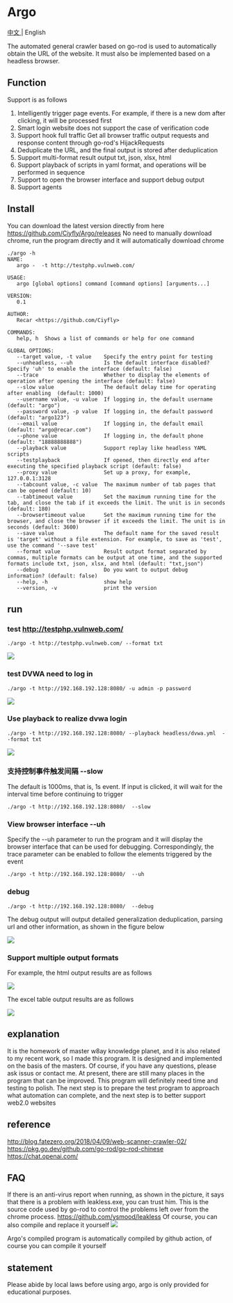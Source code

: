 # Argo

[中文 ](./README.md) | English 

The automated general crawler based on go-rod is used to automatically obtain the URL of the website. It must also be implemented based on a headless browser.

## Function
Support is as follows
1. Intelligently trigger page events. For example, if there is a new dom after clicking, it will be processed first
2. Smart login website does not support the case of verification code
3. Support hook full traffic Get all browser traffic output requests and response content through go-rod's HijackRequests
4. Deduplicate the URL, and the final output is stored after deduplication
5. Support multi-format result output txt, json, xlsx, html
6. Support playback of scripts in yaml format, and operations will be performed in sequence
7. Support to open the browser interface and support debug output
8. Support agents


## Install

You can download the latest version directly from here https://github.com/Ciyfly/Argo/releases
No need to manually download chrome, run the program directly and it will automatically download chrome

```shell
./argo -h
NAME:
   argo -  -t http://testphp.vulnweb.com/

USAGE:
   argo [global options] command [command options] [arguments...]

VERSION:
   0.1

AUTHOR:
   Recar <https://github.com/Ciyfly>

COMMANDS:
   help, h  Shows a list of commands or help for one command

GLOBAL OPTIONS:
   --target value, -t value    Specify the entry point for testing
   --unheadless, --uh          Is the default interface disabled? Specify 'uh' to enable the interface (default: false)
   --trace                     Whether to display the elements of operation after opening the interface (default: false)
   --slow value                The default delay time for operating after enabling  (default: 1000)
   --username value, -u value  If logging in, the default username  (default: "argo")
   --password value, -p value  If logging in, the default password (default: "argo123")
   --email value               If logging in, the default email (default: "argo@recar.com")
   --phone value               If logging in, the default phone (default: "18888888888")
   --playback value            Support replay like headless YAML scripts
   --testplayback              If opened, then directly end after executing the specified playback script (default: false)
   --proxy value               Set up a proxy, for example, 127.0.0.1:3128
   --tabcount value, -c value  The maximum number of tab pages that can be opened (default: 10)
   --tabtimeout value          Set the maximum running time for the tab, and close the tab if it exceeds the limit. The unit is in seconds (default: 180)
   --browsertimeout value      Set the maximum running time for the browser, and close the browser if it exceeds the limit. The unit is in seconds (default: 3600)
   --save value                The default name for the saved result is 'target' without a file extension. For example, to save as 'test', use the command '--save test'
   --format value              Result output format separated by commas, multiple formats can be output at one time, and the supported formats include txt, json, xlsx, and html (default: "txt,json")
   --debug                     Do you want to output debug information? (default: false)
   --help, -h                  show help
   --version, -v               print the version

```

## run

### test http://testphp.vulnweb.com/

```shell
./argo -t http://testphp.vulnweb.com/ --format txt 
```

![](imgs/vulnweb.gif)

### test DVWA need to log in

```shell
./argo -t http://192.168.192.128:8080/ -u admin -p password
```

![](imgs/dvwa.gif)

### Use playback to realize dvwa login

```shell
./argo -t http://192.168.192.128:8080/ --playback headless/dvwa.yml  --format txt
```
![](imgs/playback.gif)


### 支持控制事件触发间隔 --slow
The default is 1000ms, that is, 1s event. If input is clicked, it will wait for the interval time before continuing to trigger

```shell
./argo -t http://192.168.192.128:8080/  --slow 
```

### View browser interface --uh

Specify the --uh parameter to run the program and it will display the browser interface that can be used for debugging. Correspondingly, the trace parameter can be enabled to follow the elements triggered by the event

```shell
./argo -t http://192.168.192.128:8080/  --uh
```

### debug 

```shell
./argo -t http://192.168.192.128:8080/  --debug
```

The debug output will output detailed generalization deduplication, parsing url and other information, as shown in the figure below

![](imgs/debug.jpg)


### Support multiple output formats
For example, the html output results are as follows

![](imgs/result_html.jpg)

The excel table output results are as follows

![](imgs/result_excel.jpg)




## explanation

It is the homework of master w8ay knowledge planet, and it is also related to my recent work, so I made this program. It is designed and implemented on the basis of the masters. Of course, if you have any questions, please ask issus or contact me.
At present, there are still many places in the program that can be improved. This program will definitely need time and testing to polish. The next step is to prepare the test program to approach what automation can complete, and the next step is to better support web2.0 websites


## reference

http://blog.fatezero.org/2018/04/09/web-scanner-crawler-02/  
https://pkg.go.dev/github.com/go-rod/go-rod-chinese  
https://chat.openai.com/  

## FAQ 

If there is an anti-virus report when running, as shown in the picture, it says that there is a problem with leakless.exe, you can trust him. This is the source code used by go-rod to control the problems left over from the chrome process. https://github.com/ysmood/leakless Of course, you can also compile and replace it yourself
![](imgs/leakless.png)

Argo's compiled program is automatically compiled by github action, of course you can compile it yourself

## statement

Please abide by local laws before using argo, argo is only provided for educational purposes.
